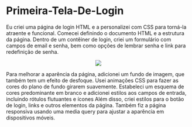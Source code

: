 # Primeira-Tela-De-Login
Eu criei uma página de login HTML e a personalizei com CSS para torná-la atraente e funcional. Comecei definindo o documento HTML e a estrutura da página. Dentro de um contêiner de login, criei um formulário com campos de email e senha, bem como opções de lembrar senha e link para redefinição de senha.
<div align="center">
<img src="https://github.com/FIDEL7Z/Primeira-Tela-De-Login/assets/103468557/1f925c6e-4bdb-4d90-9d19-a38eba7ee5b5" />
</div>

Para melhorar a aparência da página, adicionei um fundo de imagem, que também tem um efeito de desfoque. Usei animações CSS para fazer as cores do plano de fundo girarem suavemente. Estabeleci um esquema de cores predominante em branco e adicionei estilos aos campos de entrada, incluindo rótulos flutuantes e ícones
Além disso, criei estilos para o botão de login, links e outros elementos da página. Também fiz a página responsiva usando uma media query para ajustar a aparência em dispositivos móveis.

